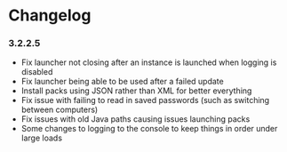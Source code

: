 Changelog
====================================

### 3.2.2.5

- Fix launcher not closing after an instance is launched when logging is disabled
- Fix launcher being able to be used after a failed update
- Install packs using JSON rather than XML for better everything
- Fix issue with failing to read in saved passwords (such as switching between computers)
- Fix issues with old Java paths causing issues launching packs
- Some changes to logging to the console to keep things in order under large loads